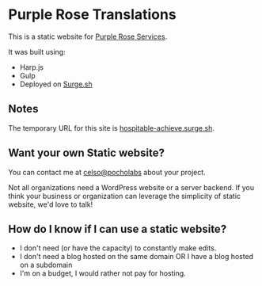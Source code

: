 # Purple Rose Translations
This is a static website for [Purple Rose Services](#).

It was built using:
- Harp.js
- Gulp
- Deployed on [Surge.sh](http://surge.sh)

## Notes

The temporary URL for this site is [hospitable-achieve.surge.sh](http://hospitable-achieve.surge.sh).

## Want your own Static website?

You can contact me at [celso@pocholabs](mailto:celso@pocholabs) about your project.

Not all organizations need a WordPress website or a server backend. If you think your business or organization can leverage the simplicity of static website, we'd love to talk!

## How do I know if I can use a static website?

- I don't need (or have the capacity) to constantly make edits.
- I don't need a blog hosted on the same domain OR I have a blog hosted on a subdomain
- I'm on a budget, I would rather not pay for hosting.